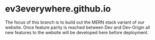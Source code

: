 # ev3everywhere.github.io

The focus of this branch is to build out the MERN stack variant of our website. 
Once feature parity is reached between Dev and Dev-Origin all new features to the website will be developed here before deployment.
